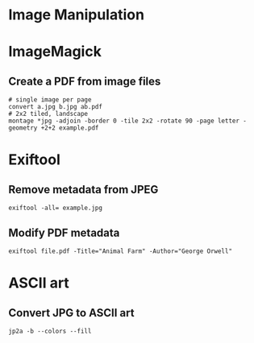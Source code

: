# Image Manipulation


# ImageMagick


## Create a PDF from image files

```shell
# single image per page
convert a.jpg b.jpg ab.pdf
# 2x2 tiled, landscape
montage *jpg -adjoin -border 0 -tile 2x2 -rotate 90 -page letter -geometry +2+2 example.pdf
```


# Exiftool


## Remove metadata from JPEG

```shell
exiftool -all= example.jpg
```


## Modify PDF metadata

```shell
exiftool file.pdf -Title="Animal Farm" -Author="George Orwell"
```


# ASCII art


## Convert JPG to ASCII art

```shell
jp2a -b --colors --fill
```
